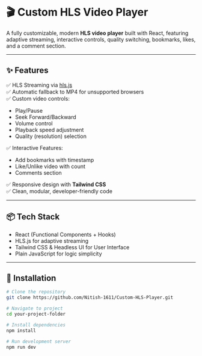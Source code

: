 # 🎬 Custom HLS Video Player

A fully customizable, modern **HLS video player** built with React, featuring adaptive streaming, interactive controls, quality switching, bookmarks, likes, and a comment section.

---

## ✨ Features

✅ HLS Streaming via [hls.js](https://github.com/video-dev/hls.js)  
✅ Automatic fallback to MP4 for unsupported browsers  
✅ Custom video controls:

- Play/Pause
- Seek Forward/Backward
- Volume control
- Playback speed adjustment
- Quality (resolution) selection

✅ Interactive Features:

- Add bookmarks with timestamp
- Like/Unlike video with count
- Comments section

✅ Responsive design with **Tailwind CSS**  
✅ Clean, modular, developer-friendly code

---

## 📦 Tech Stack

- React (Functional Components + Hooks)
- HLS.js for adaptive streaming
- Tailwind CSS & Headless UI for User Interface
- Plain JavaScript for logic simplicity

---

## 🚀 Installation

```bash
# Clone the repository
git clone https://github.com/Nitish-1611/Custom-HLS-Player.git

# Navigate to project
cd your-project-folder

# Install dependencies
npm install

# Run development server
npm run dev
```
